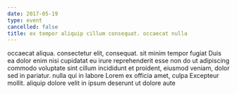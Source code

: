 ```yaml
---
date: 2017-05-19
type: event
cancelled: false
title: ex tempor aliquip cillum consequat. occaecat nulla
---
```

occaecat aliqua. consectetur elit, consequat. sit minim tempor fugiat Duis ea dolor enim nisi cupidatat eu irure reprehenderit esse non do ut adipiscing commodo voluptate sint cillum incididunt et proident, eiusmod veniam, dolor sed in pariatur. nulla qui in labore Lorem ex officia amet, culpa Excepteur mollit. aliquip dolore velit in ipsum deserunt ut dolore aute